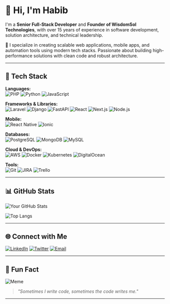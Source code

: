 # 👋 Hi, I'm Habib

I'm a **Senior Full-Stack Developer** and **Founder of WisdomSol Technologies**, with over 15 years of experience in software development, solution architecture, and technical leadership.

🚀 I specialize in creating scalable web applications, mobile apps, and automation tools using modern tech stacks. Passionate about building high-performance solutions with clean code and robust architecture.

---

## 🔧 Tech Stack

**Languages:**  
![PHP](https://img.shields.io/badge/-PHP-777BB4?style=flat&logo=php&logoColor=white)
![Python](https://img.shields.io/badge/-Python-3776AB?style=flat&logo=python&logoColor=white)
![JavaScript](https://img.shields.io/badge/-JavaScript-F7DF1E?style=flat&logo=javascript&logoColor=black)

**Frameworks & Libraries:**  
![Laravel](https://img.shields.io/badge/-Laravel-F55247?style=flat&logo=laravel&logoColor=white)
![Django](https://img.shields.io/badge/-Django-092E20?style=flat&logo=django&logoColor=white)
![FastAPI](https://img.shields.io/badge/-FastAPI-009688?style=flat&logo=fastapi&logoColor=white)
![React](https://img.shields.io/badge/-React-61DAFB?style=flat&logo=react&logoColor=black)
![Next.js](https://img.shields.io/badge/-Next.js-000000?style=flat&logo=nextdotjs&logoColor=white)
![Node.js](https://img.shields.io/badge/-Node.js-339933?style=flat&logo=nodedotjs&logoColor=white)

**Mobile:**  
![React Native](https://img.shields.io/badge/-React%20Native-61DAFB?style=flat&logo=react&logoColor=black)
![Ionic](https://img.shields.io/badge/-Ionic-3880FF?style=flat&logo=ionic&logoColor=white)

**Databases:**  
![PostgreSQL](https://img.shields.io/badge/-PostgreSQL-336791?style=flat&logo=postgresql&logoColor=white)
![MongoDB](https://img.shields.io/badge/-MongoDB-47A248?style=flat&logo=mongodb&logoColor=white)
![MySQL](https://img.shields.io/badge/-MySQL-4479A1?style=flat&logo=mysql&logoColor=white)

**Cloud & DevOps:**  
![AWS](https://img.shields.io/badge/-AWS-232F3E?style=flat&logo=amazonaws&logoColor=white)
![Docker](https://img.shields.io/badge/-Docker-2496ED?style=flat&logo=docker&logoColor=white)
![Kubernetes](https://img.shields.io/badge/-Kubernetes-326CE5?style=flat&logo=kubernetes&logoColor=white)
![DigitalOcean](https://img.shields.io/badge/-DigitalOcean-0080FF?style=flat&logo=digitalocean&logoColor=white)

**Tools:**  
![Git](https://img.shields.io/badge/-Git-F05032?style=flat&logo=git&logoColor=white)
![JIRA](https://img.shields.io/badge/-JIRA-0052CC?style=flat&logo=jira&logoColor=white)
![Trello](https://img.shields.io/badge/-Trello-0052CC?style=flat&logo=trello&logoColor=white)

---

## 📊 GitHub Stats

![Your GitHub Stats](https://github-readme-stats.vercel.app/api?username=YourGitHubUsername&show_icons=true&theme=default)

![Top Langs](https://github-readme-stats.vercel.app/api/top-langs/?username=YourGitHubUsername&layout=compact)

---

## 🌐 Connect with Me

[![LinkedIn](https://img.shields.io/badge/LinkedIn-blue?style=flat&logo=linkedin&logoColor=white)](https://www.linkedin.com/in/alinabeel/)
[![Twitter](https://img.shields.io/badge/Twitter-1DA1F2?style=flat&logo=twitter&logoColor=white)](https://twitter.com/alinabeel)
[![Email](https://img.shields.io/badge/Gmail-D14836?style=flat&logo=gmail&logoColor=white)](mailto:ali.nabeel@wisdomsol.net)

---

## 🤖 Fun Fact

![Meme](https://media0.giphy.com/media/v1.Y2lkPTc5MGI3NjExbm4zanZ3cXAzcWJvbjhnbzhtcGFqZGU0dDI5ZDlidmlmaWo4c3dveSZlcD12MV9pbnRlcm5hbF9naWZfYnlfaWQmY3Q9Zw/QMHoU66sBXqqLqYvGO/giphy.gif)

> *"Sometimes I write code, sometimes the code writes me."*

---
